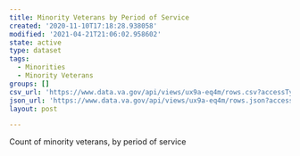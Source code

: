 ```yaml
---
title: Minority Veterans by Period of Service
created: '2020-11-10T17:18:28.938058'
modified: '2021-04-21T21:06:02.958602'
state: active
type: dataset
tags:
  - Minorities
  - Minority Veterans
groups: []
csv_url: 'https://www.data.va.gov/api/views/ux9a-eq4m/rows.csv?accessType=DOWNLOAD'
json_url: 'https://www.data.va.gov/api/views/ux9a-eq4m/rows.json?accessType=DOWNLOAD'
layout: post

---
```

Count of minority veterans, by period of service
